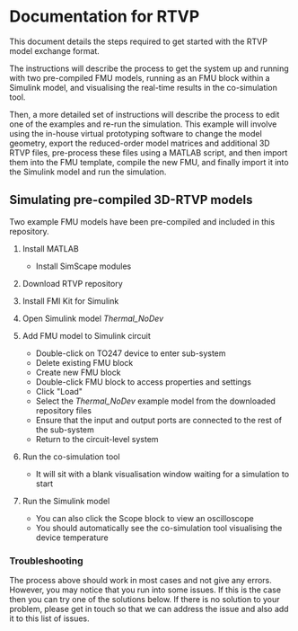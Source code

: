 # Documentation for RTVP

This document details the steps required to get started with the RTVP model exchange format.

The instructions will describe the process to get the system up and running with two pre-compiled FMU models, running as an FMU block within a Simulink model, and visualising the real-time results in the co-simulation tool. 

Then, a more detailed set of instructions will describe the process to edit one of the examples and re-run the simulation. This example will involve using the in-house virtual prototyping software to change the model geometry, export the reduced-order model matrices and additional 3D RTVP files, pre-process these files using a MATLAB script, and then import them into the FMU template, compile the new FMU, and finally import it into the Simulink model and run the simulation.

## Simulating pre-compiled 3D-RTVP models

Two example FMU models have been pre-compiled and included in this repository.

1. Install MATLAB
    - Install SimScape modules
    
2. Download RTVP repository

3. Install FMI Kit for Simulink

4. Open Simulink model *Thermal_NoDev*

5. Add FMU model to Simulink circuit
    - Double-click on TO247 device to enter sub-system
    - Delete existing FMU block
    - Create new FMU block
    - Double-click FMU block to access properties and settings
    - Click "Load"
    - Select the *Thermal_NoDev* example model from the downloaded repository files
    - Ensure that the input and output ports are connected to the rest of the sub-system
    - Return to the circuit-level system 

6. Run the co-simulation tool
    - It will sit with a blank visualisation window waiting for a simulation to start

7. Run the Simulink model
    - You can also click the Scope block to view an oscilloscope
    - You should automatically see the co-simulation tool visualising the device temperature

### Troubleshooting

The process above should work in most cases and not give any errors. However, you may notice that you run into some issues. If this is the case then you can try one of the solutions below. If there is no solution to your problem, please get in touch so that we can address the issue and also add it to this list of issues. 